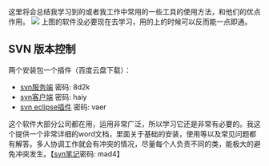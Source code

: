 这里将会总结我学习到的或者我工作中常用的一些工具的使用方法，和他们的优点作用。
![](http://xxooyou.cn/zzpigt/开发工具.png)
上图的软件没必要现在去学习，用的上的时候可以反而能一点即通。

## SVN 版本控制
两个安装包一个插件（百度云盘下载）：
- [svn服务端](https://pan.baidu.com/s/1N_HgbwGqeXUoNiMnDtbUNg)   密码: 8d2k
- [svn客户端](https://pan.baidu.com/s/1mBkk-WGTIlIqyl-RWOe__w)   密码: haiy
- [svn eclipse插件](https://pan.baidu.com/s/1Ux6SM5S3sKM55uZW4AVFaA)   密码: vaer

这个软件大部分公司都在用，运用非常广泛，所以学习它还是非常有必要的。我这个提供一个非常详细的word文档，里面关于基础的安装，使用等以及常见问题都有解答。多人协调工作就会有冲突的情况，尽量每个人负责不同的类，能极大的避免冲突发生。【[svn笔记](https://pan.baidu.com/s/15OBK_GB77GX7yQWP4pxfPw)密码: mad4】





